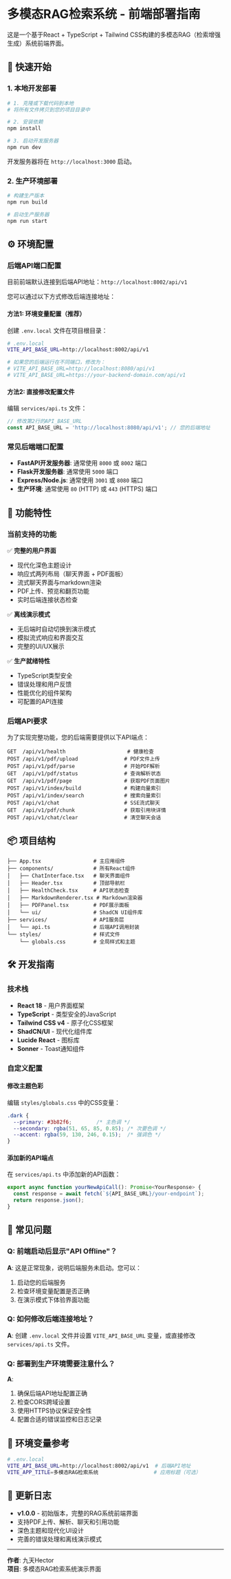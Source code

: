 # 多模态RAG检索系统 - 前端部署指南

这是一个基于React + TypeScript + Tailwind CSS构建的多模态RAG（检索增强生成）系统前端界面。

## 🚀 快速开始

### 1. 本地开发部署

```bash
# 1. 克隆或下载代码到本地
# 将所有文件拷贝到您的项目目录中

# 2. 安装依赖
npm install

# 3. 启动开发服务器
npm run dev
```

开发服务器将在 `http://localhost:3000` 启动。

### 2. 生产环境部署

```bash
# 构建生产版本
npm run build

# 启动生产服务器
npm run start
```

## ⚙️ 环境配置

### 后端API端口配置

目前前端默认连接到后端API地址：`http://localhost:8002/api/v1`

您可以通过以下方式修改后端连接地址：

#### 方法1: 环境变量配置（推荐）

创建 `.env.local` 文件在项目根目录：

```bash
# .env.local
VITE_API_BASE_URL=http://localhost:8002/api/v1

# 如果您的后端运行在不同端口，修改为：
# VITE_API_BASE_URL=http://localhost:8080/api/v1
# VITE_API_BASE_URL=https://your-backend-domain.com/api/v1
```

#### 方法2: 直接修改配置文件

编辑 `services/api.ts` 文件：

```typescript
// 修改第2行的API_BASE_URL
const API_BASE_URL = 'http://localhost:8080/api/v1'; // 您的后端地址
```

### 常见后端端口配置

- **FastAPI开发服务器**: 通常使用 `8000` 或 `8002` 端口
- **Flask开发服务器**: 通常使用 `5000` 端口  
- **Express/Node.js**: 通常使用 `3001` 或 `8080` 端口
- **生产环境**: 通常使用 `80` (HTTP) 或 `443` (HTTPS) 端口

## 🎯 功能特性

### 当前支持的功能

✅ **完整的用户界面**
- 现代化深色主题设计
- 响应式两列布局（聊天界面 + PDF面板）
- 流式聊天界面与markdown渲染
- PDF上传、预览和翻页功能
- 实时后端连接状态检查

✅ **离线演示模式**
- 无后端时自动切换到演示模式
- 模拟流式响应和界面交互
- 完整的UI/UX展示

✅ **生产就绪特性**
- TypeScript类型安全
- 错误处理和用户反馈
- 性能优化的组件架构
- 可配置的API连接

### 后端API要求

为了实现完整功能，您的后端需要提供以下API端点：

```
GET  /api/v1/health                    # 健康检查
POST /api/v1/pdf/upload               # PDF文件上传
POST /api/v1/pdf/parse                # 开始PDF解析
GET  /api/v1/pdf/status               # 查询解析状态
GET  /api/v1/pdf/page                 # 获取PDF页面图片
POST /api/v1/index/build              # 构建向量索引
POST /api/v1/index/search             # 搜索向量索引
POST /api/v1/chat                     # SSE流式聊天
GET  /api/v1/pdf/chunk                # 获取引用块详情
POST /api/v1/chat/clear               # 清空聊天会话
```

## 📦 项目结构

```
├── App.tsx                 # 主应用组件
├── components/             # 所有React组件
│   ├── ChatInterface.tsx   # 聊天界面组件
│   ├── Header.tsx          # 顶部导航栏
│   ├── HealthCheck.tsx     # API状态检查
│   ├── MarkdownRenderer.tsx # Markdown渲染器
│   ├── PDFPanel.tsx        # PDF展示面板
│   └── ui/                 # ShadCN UI组件库
├── services/               # API服务层
│   └── api.ts              # 后端API调用封装
└── styles/                 # 样式文件
    └── globals.css         # 全局样式和主题
```

## 🛠️ 开发指南

### 技术栈

- **React 18** - 用户界面框架
- **TypeScript** - 类型安全的JavaScript
- **Tailwind CSS v4** - 原子化CSS框架
- **ShadCN/UI** - 现代化组件库
- **Lucide React** - 图标库
- **Sonner** - Toast通知组件

### 自定义配置

#### 修改主题色彩

编辑 `styles/globals.css` 中的CSS变量：

```css
.dark {
  --primary: #3b82f6;        /* 主色调 */
  --secondary: rgba(51, 65, 85, 0.85); /* 次要色调 */
  --accent: rgba(59, 130, 246, 0.15);  /* 强调色 */
}
```

#### 添加新的API端点

在 `services/api.ts` 中添加新的API函数：

```typescript
export async function yourNewApiCall(): Promise<YourResponse> {
  const response = await fetch(`${API_BASE_URL}/your-endpoint`);
  return response.json();
}
```

## 🚨 常见问题

### Q: 前端启动后显示"API Offline"？

**A**: 这是正常现象，说明后端服务未启动。您可以：
1. 启动您的后端服务
2. 检查环境变量配置是否正确
3. 在演示模式下体验界面功能

### Q: 如何修改后端连接地址？

**A**: 创建 `.env.local` 文件并设置 `VITE_API_BASE_URL` 变量，或直接修改 `services/api.ts` 文件。

### Q: 部署到生产环境需要注意什么？

**A**: 
1. 确保后端API地址配置正确
2. 检查CORS跨域设置
3. 使用HTTPS协议保证安全性
4. 配置合适的错误监控和日志记录

## 🔧 环境变量参考

```bash
# .env.local
VITE_API_BASE_URL=http://localhost:8002/api/v1  # 后端API地址
VITE_APP_TITLE=多模态RAG检索系统                  # 应用标题（可选）
```

## 📝 更新日志

- **v1.0.0** - 初始版本，完整的RAG系统前端界面
- 支持PDF上传、解析、聊天和引用功能
- 深色主题和现代化UI设计
- 完善的错误处理和离线演示模式

---

**作者**: 九天Hector  
**项目**: 多模态RAG检索系统演示界面